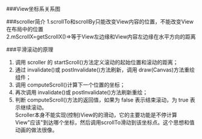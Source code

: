 ###View坐标系关系图
![]()
![]()

###scroller简介
1.scrollTo和scrollBy只能改变View内容的位置，不能改变View在布局中的位置</br>
2.mScrollX=getScrollX()=>等于View左边缘和View内容左边缘在水平方向的距离</br>

###平滑滚动的原理
1) 调用 scroller 的 startScroll()方法定义滚动的起始位置和滚动的距离；</br>
2) 通过 invalidate()或 postInvalidate()方法刷新，调用 draw(Canvas)方法重绘组件；</br>
3) 调用 computeScroll()计算下一个位置的坐标；</br>
4) 再次调用 invalidate()或 postInvalidate()方法刷新重绘；</br>
5) 判断 computeScroll()方法的返回值，如果为 false 表示结束滚动，为 true 表示继续滚动。</br>
Scroller本身不能实现(控制)View的的滑动，它的主要功能是不停计算View"应该"到达哪个坐标，然后调用scrollTo滑动到该坐标点。这个思想和值动画的做法很像。